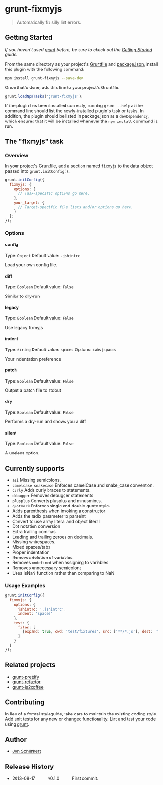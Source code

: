 # grunt-fixmyjs

> Automatically fix silly lint errors.

## Getting Started
_If you haven't used [grunt][] before, be sure to check out the [Getting Started][] guide._

From the same directory as your project's [Gruntfile][Getting Started] and [package.json][], install this plugin with the following command:

```bash
npm install grunt-fixmyjs --save-dev
```

Once that's done, add this line to your project's Gruntfile:

```js
grunt.loadNpmTasks('grunt-fixmyjs');
```

If the plugin has been installed correctly, running `grunt --help` at the command line should list the newly-installed plugin's task or tasks. In addition, the plugin should be listed in package.json as a `devDependency`, which ensures that it will be installed whenever the `npm install` command is run.

[grunt]: http://gruntjs.com/
[Getting Started]: https://github.com/gruntjs/grunt/blob/devel/docs/getting_started.md
[package.json]: https://npmjs.org/doc/json.html

## The "fixmyjs" task

### Overview
In your project's Gruntfile, add a section named `fixmyjs` to the data object passed into `grunt.initConfig()`.

```js
grunt.initConfig({
  fixmyjs: {
    options: {
      // Task-specific options go here.
    },
    your_target: {
      // Target-specific file lists and/or options go here.
    }
  };
});
```

### Options

#### config
Type: `Object`
Default value: `.jshintrc`

Load your own config file.

#### diff
Type: `Boolean`
Default value: `False`

Similar to dry-run

#### legacy
Type: `Boolean`
Default value: `False`

Use legacy fixmyjs

#### indent
Type: `String`
Default value: `spaces`
Options: `tabs|spaces`

Your indentation preference

#### patch
Type: `Boolean`
Default value: `False`

Output a patch file to stdout

#### dry
Type: `Boolean`
Default value: `False`

Performs a dry-run and shows you a diff

#### silent
Type: `Boolean`
Default value: `False`

A useless option.

## Currently supports

* `asi` Missing semicolons.
* `camelcase|snakecase` Enforces camelCase and snake_case convention.
* `curly` Adds curly braces to statements.
* `debugger` Removes debugger statements
* `plusplus` Converts plusplus and minusminus.
* `quotmark` Enforces single and double quote style.
* Adds parenthesis when invoking a constructor
* Adds the radix parameter to parseInt
* Convert to use array literal and object literal
* Dot notation conversion
* Extra trailing commas
* Leading and trailing zeroes on decimals.
* Missing whitespaces.
* Mixed spaces/tabs
* Proper indentation
* Removes deletion of variables
* Removes `undefined` when assigning to variables
* Removes unnecessary semicolons
* Uses isNaN function rather than comparing to NaN

### Usage Examples

```js
grunt.initConfig({
  fixmyjs: {
    options: {
      jshintrc: '.jshintrc',
      indent: 'spaces'
    },
    test: {
      files: [
        {expand: true, cwd: 'test/fixtures', src: ['**/*.js'], dest: 'test/actual/', ext: '.js'}
      ]
    }
  }
});
```

## Related projects

* [grunt-prettify](https://github.com/jonschlinkert/grunt-prettify)
* [grunt-refactor](https://github.com/jonschlinkert/grunt-refactor)
* [grunt-js2coffee](https://github.com/jonschlinkert/grunt-js2coffee)


## Contributing
In lieu of a formal styleguide, take care to maintain the existing coding style. Add unit tests for any new or changed functionality. Lint and test your code using [grunt][].


## Author

* [Jon Schlinkert](https://github.com/jonschlinkert)


## Release History

 * 2013-08-17   v0.1.0   First commit.

